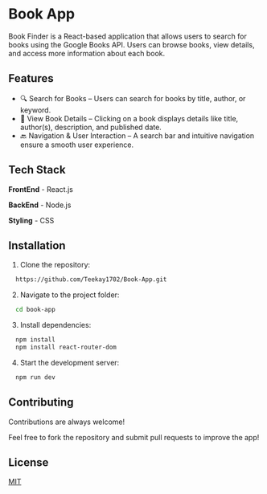 
# Book App

Book Finder is a React-based application that allows users to search for books using the Google Books API. Users can browse books, view details, and access more information about each book.


## Features

- 🔍 Search for Books – Users can search for books by title, author, or keyword.
- 📖 View Book Details – Clicking on a book displays details like title, author(s), description, and published date.
- 🔙 Navigation & User Interaction – A search bar and intuitive navigation ensure a smooth user experience.


## Tech Stack

**FrontEnd** - React.js

**BackEnd** - Node.js 

**Styling** - CSS
## Installation

1. Clone the repository:

```bash
  https://github.com/Teekay1702/Book-App.git
```
    
2. Navigate to the project folder:

```bash
  cd book-app
```

3. Install dependencies:

```bash
  npm install
  npm install react-router-dom
```

4. Start the development server:

```bash
  npm run dev
```
## Contributing

Contributions are always welcome!

Feel free to fork the repository and submit pull requests to improve the app!


## License

[MIT](https://choosealicense.com/licenses/mit/)


